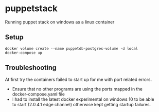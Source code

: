 # puppetstack
Running puppet stack on windows as a linux container

## Setup
```
docker volume create --name puppetdb-postgres-volume -d local
docker-compose up
```

## Troubleshooting

At first try the containers failed to start up for me with port related errors.

* Ensure that no other programs are using the ports mapped in the docker-compose.yaml file
* I had to install the latest docker experimental on windows 10 to be able to start (2.0.4.1 edge channel) otherwise kept getting startup failures.
